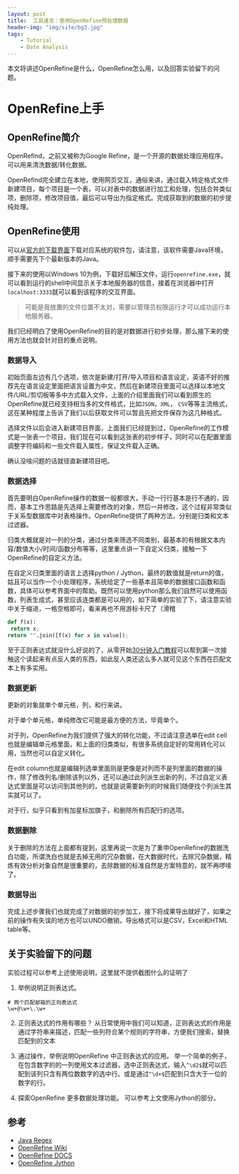 ```yaml
---
layout: post
title:  工具速览：使用OpenRefine预处理数据
header-img: "img/site/bg3.jpg"
tags:
    - Tutorial
    - Date Analysis
---
```


本文将讲述OpenRefine是什么，OpenRefine怎么用，以及回答实验留下的问题。

<!--more-->

# OpenRefine上手

## OpenRefine简介

OpenRefind，之前又被称为Google Refine，是一个开源的数据处理应用程序。可以用来清洗数据/转化数据。

OpenRefind完全建立在本地，使用网页交互，通俗来讲，通过载入特定格式文件新建项目，每个项目是一个表，可以对表中的数据进行加工和处理，包括合并类似项，删除项，修改项目值，最后可以导出为指定格式。完成获取到的数据的初步提纯处理。



## OpenRefine使用

可以从[官方的下载界面](http://openrefine.org/download.html)下载对应系统的软件包，请注意，该软件需要Java环境，顺手需要先下个最新版本的Java。

接下来的使用以Windows 10为例，下载好后解压文件，运行`openrefine.exe`，就可以看到运行的shell中间显示关于本地服务器的信息，接着在浏览器中打开`localhost:3333`就可以看到该程序的交互界面。

> 可能是我放置的文件位置不太对，需要以管理员权限运行才可以成功运行本地服务器。

我们已经明白了使用OpenRefine的目的是对数据进行初步处理，那么接下来的使用方法也就会针对目的重点说明。

### 数据导入

初始页面左边有几个选项，依次是新建/打开/导入项目和语言设定，英语不好的推荐先在语言设定里面把语言设置为中文，然后在新建项目里面可以选择以本地文件/URL/剪切板等多中方式载入文件，上面的介绍里面我们可以看到原生的OpenRefine就已经支持相当多的文件格式，比如`JSON`，`XML`， `CSV`等等主流格式，这在某种程度上告诉了我们以后获取文件可以暂且先把文件保存为这几种格式。

选择文件以后会进入新建项目界面，上面我们已经提到过，OpenRefine的工作模式是一张表一个项目，我们现在可以看到这张表的初步样子，同时可以在配置里面调整字符编码和一些文件载入属性，保证文件载入正确。

确认没啥问题的话就径直新建项目吧。

### 数据选择

首先要明白OpenRefine操作的数据一般都很大，手动一行行基本是行不通的，因而，基本工作思路是先选择上需要修改的对象，然后一并修改，这个过程非常类似于关系型数据库中对表格操作。OpenRefine提供了两种方法，分别是归类和文本过滤器。

归类大概就是对一列的分类，通过分类来筛选不同类别，最基本的有根据文本内容/数值大小/时间/函数分布等等，这里重点讲一下自定义归类，接触一下OpenRefine的自定义方法。

在自定义归类里面的语言上选择python / Jython，最终的数值就是return的值，姑且可以当作一个小处理程序，系统给定了一些基本且简单的数据接口函数和函数，具体可以参考界面中的帮助。既然可以使用python那么我们自然可以使用函数，列表生成式，甚至应该连类都是可以用的，如下简单的实验了下，请注意实验中关于缩进，一格空格即可，看来再也不用游标卡尺了（滑稽
```python
def f(x):
 return x;
return "".join([f(x) for x in value]);
```
至于正则表达式就没什么好说的了，从零开始[30分钟入门教程](http://deerchao.net/tutorials/regex/regex.htm)可以帮到第一次接触这个读起来有点反人类的东西，如此反人类还这么多人就可见这个东西在匹配文本上有多实用。

### 数据更新

更新的对象就单个单元格，列，和行来讲。

对于单个单元格，单纯修改它可能是最方便的方法，毕竟单个。

对于列，OpenRefine为我们提供了强大的转化功能，不过请注意选单在edit cell也就是编辑单元格里面，和上面的归类类似，有很多系统自定好的常用转化可以用，当然也可以自定义转化。

在edit column也就是编辑列选单里面则是更像是对列而不是列里面的数据的操作，除了修改列名/删除该列以外，还可以通过此列派生出新的列，不过自定义表达式里面是可以访问到其他列的，也就是说需要新列的时候我们随便找个列派生其实就可以了。

对于行，似乎只看到有加星标加旗子，和删除所有匹配行的选项。

### 数据删除

关于删除的方法在上面都有提到，这里再说一次是为了重申OpenRefine的数据洗白功能，所谓洗白也就是去掉无用的冗杂数据，在大数据时代，去除冗杂数据，精炼有效分析对象自然是很重要的，去除数据的标准自然是方案特意的，就不再啰嗦了。

### 数据导出

完成上述步骤我们也就完成了对数据的初步加工，接下将成果导出就好了，如果之前的操作有失误的地方也可以UNDO撤销，导出格式可以是CSV，Excel和HTML table等。

## 关于实验留下的问题
实验过程可以参考上述使用说明，这里就不提供截图什么的证明了
1. 举例说明正则表达式。
```
# 两个匹配邮箱的正则表达式
\w+@\w+\.\w+
```

2. 正则表达式的作用有哪些？
从日常使用中我们可以知道，正则表达式的作用是通过字符串来描述，匹配一些列符合某个规则的字符串，方便我们搜索，替换匹配到的文本

3. 通过操作，举例说明OpenRefine 中正则表达式的应用。
举一个简单的例子，在包含数字的的一列使用文本过滤器，选中正则表达式，输入`^\d2$`就可以匹配到该列只含有两位数数字的选中行。或是通过`^\d+$`匹配到只含大于一位的数字的行。

4. 探索OpenRefine 更多数据处理功能。
可以参考上文使用Jython的部分。


## 参考

+ [Java Regex](http://docs.oracle.com/javase/tutorial/essential/regex/pre_char_classes.html)
+ [OpenRefine Wiki](https://github.com/OpenRefine/OpenRefine/wiki)
+ [OpenRefine DOCS](https://github.com/OpenRefine/OpenRefine/wiki/Documentation-For-Users#reference)
+ [OpenRefine Jython](https://github.com/OpenRefine/OpenRefine/wiki/Jython)